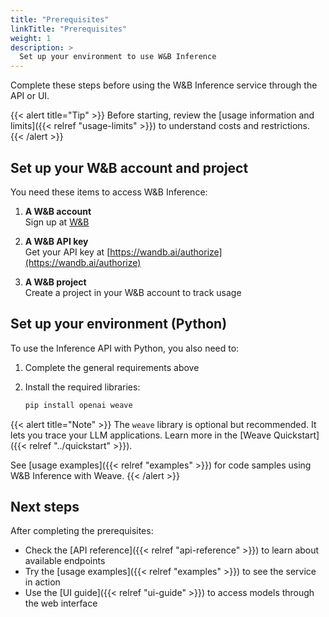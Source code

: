```yaml
---
title: "Prerequisites"
linkTitle: "Prerequisites"
weight: 1
description: >
  Set up your environment to use W&B Inference
---
```


Complete these steps before using the W&B Inference service through the API or UI.

{{< alert title="Tip" >}}
Before starting, review the [usage information and limits]({{< relref "usage-limits" >}}) to understand costs and restrictions.
{{< /alert >}}

## Set up your W&B account and project

You need these items to access W&B Inference:

1. **A W&B account**  
   Sign up at [W&B](https://app.wandb.ai/login?signup=true)

2. **A W&B API key**  
   Get your API key at [https://wandb.ai/authorize](https://wandb.ai/authorize)

3. **A W&B project**  
   Create a project in your W&B account to track usage

## Set up your environment (Python)

To use the Inference API with Python, you also need to:

1. Complete the general requirements above

2. Install the required libraries:

   ```bash
   pip install openai weave
   ```

{{< alert title="Note" >}}
The `weave` library is optional but recommended. It lets you trace your LLM applications. Learn more in the [Weave Quickstart]({{< relref "../quickstart" >}}).

See [usage examples]({{< relref "examples" >}}) for code samples using W&B Inference with Weave.
{{< /alert >}}

## Next steps

After completing the prerequisites:

- Check the [API reference]({{< relref "api-reference" >}}) to learn about available endpoints
- Try the [usage examples]({{< relref "examples" >}}) to see the service in action
- Use the [UI guide]({{< relref "ui-guide" >}}) to access models through the web interface 